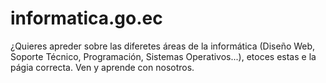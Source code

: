 # informatica.go.ec
¿Quieres apreder sobre las diferetes áreas de la informática (Diseño Web, Soporte Técnico, Programación, Sistemas Operativos...), etoces estas e la págia correcta. Ven y aprende con nosotros.
